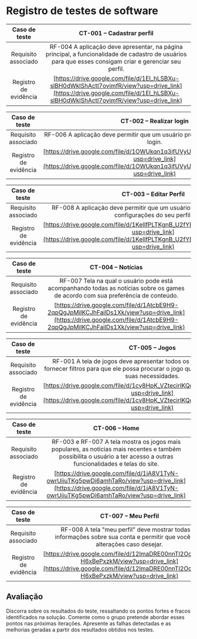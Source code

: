 # Registro de testes de software

| **Caso de teste** 	| **CT-001 – Cadastrar perfil** 	|
|:---:	|:---:	|
| Requisito associado | RF-004 A aplicação deve apresentar, na página principal, a funcionalidade de cadastro de usuários para que esses consigam criar e gerenciar seu perfil. |
| Registro de evidência | [https://drive.google.com/file/d/1EI_hLSBXu-slBH0dWklShActI7ovimfR/view?usp=drive_link](https://drive.google.com/file/d/1EI_hLSBXu-slBH0dWklShActI7ovimfR/view?usp=drive_link) |

| **Caso de teste** 	| **CT-002 – Realizar login** 	|
|:---:	|:---:	|
| Requisito associado | RF-006 A aplicação deve permitir que um usuário previamente cadastrado faça login. |
| Registro de evidência | [https://drive.google.com/file/d/1OWUkqn1q3ifUVyUIfBvEDqh2JjKFTKX5/view?usp=drive_link](https://drive.google.com/file/d/1OWUkqn1q3ifUVyUIfBvEDqh2JjKFTKX5/view?usp=drive_link) |

| **Caso de teste** 	| **CT-003 – Editar Perfil** 	|
|:---:	|:---:	|
| Requisito associado | RF-008 A aplicação deve permitir que um usuário logado possa editar as configurações do seu perfil. |
| Registro de evidência | [https://drive.google.com/file/d/1KeIlfPLTKgnB_U2fYB7UJQdGKDdiRUpz/view?usp=drive_link](https://drive.google.com/file/d/1KeIlfPLTKgnB_U2fYB7UJQdGKDdiRUpz/view?usp=drive_link) |

| **Caso de teste** 	| **CT-004 – Notícias** 	|
|:---:	|:---:	|
| Requisito associado | RF-007 Tela na qual o usuário pode está acompanhando todas as notícias sobre os games de acordo com sua preferência de conteúdo. |
| Registro de evidência | [https://drive.google.com/file/d/1AtcbE9H9-2qpQgJpMiIKCJhFailDs1Xk/view?usp=drive_link](https://drive.google.com/file/d/1AtcbE9H9-2qpQgJpMiIKCJhFailDs1Xk/view?usp=drive_link) |

| **Caso de teste** 	| **CT-005 – Jogos** 	|
|:---:	|:---:	|
| Requisito associado | RF-001 A tela de jogos deve apresentar todos os jogos para o usuário e fornecer filtros para que ele possa procurar o jogo que desejar de acordo com suas necessidades. |
| Registro de evidência | [https://drive.google.com/file/d/1cv8HpK_VZtecirIKQcsLuQ4LK9C_bGsx/view?usp=drive_link](https://drive.google.com/file/d/1cv8HpK_VZtecirIKQcsLuQ4LK9C_bGsx/view?usp=drive_link) |

| **Caso de teste** 	| **CT-006 – Home** 	|
|:---:	|:---:	|
| Requisito associado | RF-003 e RF-007 A tela mostra os jogos mais populares, as notícias mais recentes e também possibilita o usuário a ter acesso a outras funcionalidades e telas do site. |
| Registro de evidência | [https://drive.google.com/file/d/1jA8V1TyN-owrUiiuTKg5pwDi6amhTaRo/view?usp=drive_link](https://drive.google.com/file/d/1jA8V1TyN-owrUiiuTKg5pwDi6amhTaRo/view?usp=drive_link) |

| **Caso de teste** 	| **CT-007 – Meu Perfil** 	|
|:---:	|:---:	|
| Requisito associado | RF-008 A tela "meu perfil" deve mostrar todas as informações sobre sua conta e permitir que você faça alterações caso desejar. |
| Registro de evidência | [https://drive.google.com/file/d/12lmaDRE00nnTl2OoSoGdm-H6xBePxzkM/view?usp=drive_link](https://drive.google.com/file/d/12lmaDRE00nnTl2OoSoGdm-H6xBePxzkM/view?usp=drive_link) |


## Avaliação

Discorra sobre os resultados do teste, ressaltando os pontos fortes e fracos identificados na solução. Comente como o grupo pretende abordar esses pontos nas próximas iterações. Apresente as falhas detectadas e as melhorias geradas a partir dos resultados obtidos nos testes.
